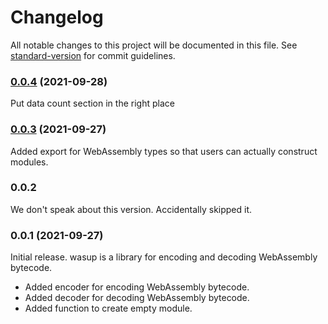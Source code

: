 # Changelog

All notable changes to this project will be documented in this file. See [standard-version](https://github.com/conventional-changelog/standard-version) for commit guidelines.

### [0.0.4](https://github.com/NicholasLYang/wasup/compare/v0.0.3...v0.0.4) (2021-09-28)
Put data count section in the right place

### [0.0.3](https://github.com/NicholasLYang/wasup/compare/v0.0.1...v0.0.3) (2021-09-27)
Added export for WebAssembly types so that users can actually construct modules.

### 0.0.2
We don't speak about this version. Accidentally skipped it.

### 0.0.1 (2021-09-27)
Initial release. wasup is a library for encoding and decoding WebAssembly bytecode.

- Added encoder for encoding WebAssembly bytecode.
- Added decoder for decoding WebAssembly bytecode.
- Added function to create empty module.
